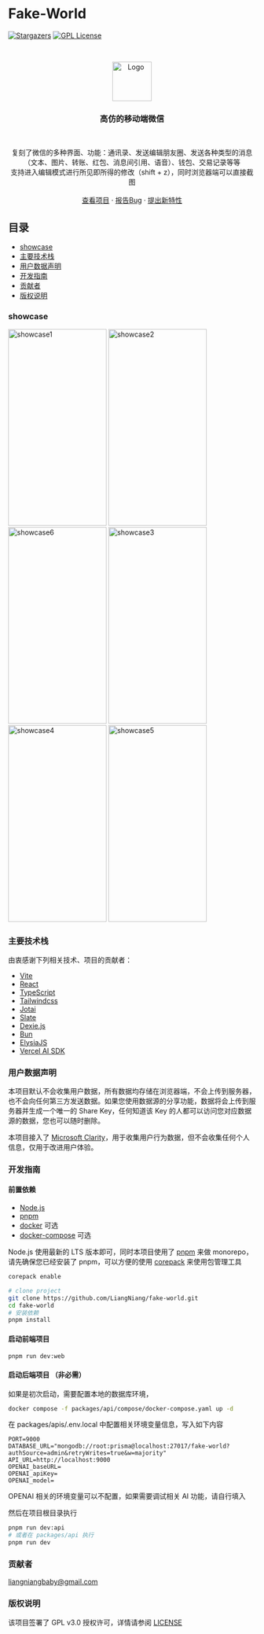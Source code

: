 # Fake-World

<!-- PROJECT SHIELDS -->

[![Stargazers][stars-shield]][stars-url]
[![GPL License][license-shield]][license-url]

<br />

<p align="center">
  <a href="https://fake-world.devdoll.icu/">
    <img src="showcase/favicon.svg" alt="Logo" width="80" height="80">
  </a>
  <h3 align="center">高仿的移动端微信</h3>
  <br />
  <p align="center">
    复刻了微信的多种界面、功能：通讯录、发送编辑朋友圈、发送各种类型的消息（文本、图片、转账、红包、消息间引用、语音）、钱包、交易记录等等
    <br />
    支持进入编辑模式进行所见即所得的修改（shift + z），同时浏览器端可以直接截图
    <br />
    <br />
    <a href="https://fake-world.devdoll.icu/">查看项目</a>
    ·
    <a href="https://github.com/LiangNiang/fake-world/issues">报告Bug</a>
    ·
    <a href="https://github.com/LiangNiang/fake-world/issues">提出新特性</a>
  </p>
</p>

## 目录

- [showcase](#showcase)
- [主要技术栈](#主要技术栈)
- [用户数据声明](#用户数据声明)
- [开发指南](#开发指南)
- [贡献者](#贡献者)
- [版权说明](#版权说明)

### showcase

<!-- ![showcase1](assets/case1.png)![showcase2](assets/case2.png) -->
<div style="display:inline-block">
  <img src="showcase/case1.png" alt="showcase1" width="200" height="400">
  <img src="showcase/case2.png" alt="showcase2" width="200" height="400">
  <img src="showcase/case6.png" alt="showcase6" width="200" height="400">
  <img src="showcase/case3.png" alt="showcase3" width="200" height="400">
  <img src="showcase/case4.png" alt="showcase4" width="200" height="400">
  <img src="showcase/case5.png" alt="showcase5" width="200" height="400">
</div>

### 主要技术栈

由衷感谢下列相关技术、项目的贡献者：

* [Vite](https://vitejs.dev/)
* [React](https://react.dev/)
* [TypeScript](https://www.typescriptlang.org/)
* [Tailwindcss](https://tailwindcss.com/)
* [Jotai](https://jotai.org/)
* [Slate](https://www.slatejs.org/)
* [Dexie.js](https://dexie.org/)
* [Bun](https://bun.sh/)
* [ElysiaJS](https://elysiajs.com/)
* [Vercel AI SDK](https://sdk.vercel.ai/)

### 用户数据声明

本项目默认不会收集用户数据，所有数据均存储在浏览器端，不会上传到服务器，也不会向任何第三方发送数据。如果您使用数据源的分享功能，数据将会上传到服务器并生成一个唯一的 Share Key，任何知道该 Key 的人都可以访问您对应数据源的数据，您也可以随时删除。

本项目接入了 [Microsoft Clarity](https://clarity.microsoft.com/)，用于收集用户行为数据，但不会收集任何个人信息，仅用于改进用户体验。

### 开发指南

#### 前置依赖

* [Node.js](https://nodejs.org/en)
* [pnpm](https://pnpm.io/)
* [docker](https://www.docker.com/) 可选
* [docker-compose](https://docs.docker.com/compose/) 可选

Node.js 使用最新的 LTS 版本即可，同时本项目使用了 [pnpm](https://pnpm.io/) 来做 monorepo，请先确保您已经安装了 pnpm，可以方便的使用 [corepack](https://github.com/nodejs/corepack) 来使用包管理工具
```bash
corepack enable
```

```bash
# clone project
git clone https://github.com/LiangNiang/fake-world.git
cd fake-world
# 安装依赖
pnpm install
```

#### 启动前端项目

```bash
pnpm run dev:web

```
#### 启动后端项目 （非必需）

如果是初次启动，需要配置本地的数据库环境，

```bash
docker compose -f packages/api/compose/docker-compose.yaml up -d
```

在 packages/apis/.env.local 中配置相关环境变量信息，写入如下内容

```
PORT=9000
DATABASE_URL="mongodb://root:prisma@localhost:27017/fake-world?authSource=admin&retryWrites=true&w=majority"
API_URL=http://localhost:9000
OPENAI_baseURL=
OPENAI_apiKey=
OPENAI_model=
```
OPENAI 相关的环境变量可以不配置，如果需要调试相关 AI 功能，请自行填入


然后在项目根目录执行
```bash
pnpm run dev:api 
# 或者在 packages/api 执行
pnpm run dev
```

### 贡献者

liangniangbaby@gmail.com

### 版权说明

该项目签署了 GPL v3.0 授权许可，详情请参阅 [LICENSE][license-url]


[stars-shield]: https://img.shields.io/github/stars/LiangNiang/fake-world?style=flat-square
[stars-url]: https://github.com/LiangNiang/fake-world/stargazers
[license-shield]: https://img.shields.io/github/license/LiangNiang/fake-world?style=flat-square
[license-url]: https://github.com/LiangNiang/fake-world/blob/main/LICENSE